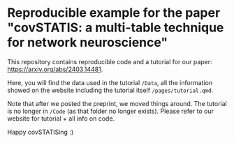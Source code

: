 # Reproducible example for the paper "covSTATIS: a multi-table technique for network neuroscience"

This repository contains reproducible code and a tutorial for our paper: https://arxiv.org/abs/2403.14481. 

Here, you will find the data used in the tutorial `/Data`, all the information showed on the website including the tutorial itself `/pages/tutorial.qmd`.

Note that after we posted the preprint, we moved things around. The tutorial is no longer in `/Code` (as that folder no longer exists). Please refer to our website for tutorial + all info on code. 

Happy covSTATISing :)
